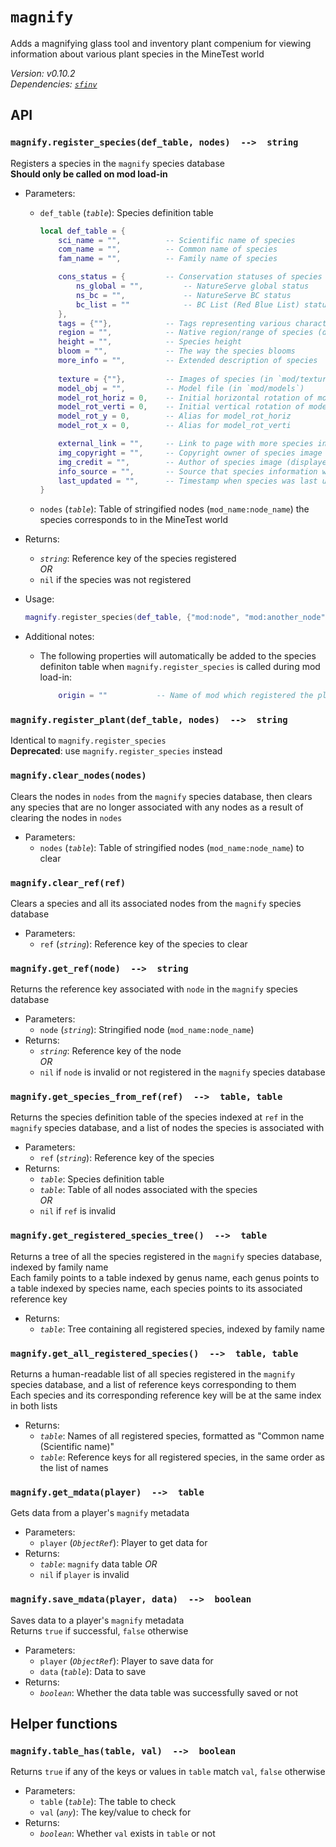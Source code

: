 # `magnify`

Adds a magnifying glass tool and inventory plant compenium for viewing information about various plant species in the MineTest world

*Version: v0.10.2*  
*Dependencies: [`sfinv`](https://github.com/rubenwardy/sfinv)*

## API

### `magnify.register_species(def_table, nodes)  -->  string`

Registers a species in the `magnify` species database  
**Should only be called on mod load-in**

- Parameters:
  - `def_table` (*`table`*): Species definition table

    ```lua
    local def_table = {
        sci_name = "",          -- Scientific name of species
        com_name = "",          -- Common name of species
        fam_name = "",          -- Family name of species

        cons_status = {         -- Conservation statuses of species
            ns_global = "",         -- NatureServe global status
            ns_bc = "",             -- NatureServe BC status
            bc_list = ""            -- BC List (Red Blue List) status
        },
        tags = {""},            -- Tags representing various charactertistics of a species
        region = "",            -- Native region/range of species (displayed as "Found in [region]")
        height = "",            -- Species height
        bloom = "",             -- The way the species blooms
        more_info = "",         -- Extended description of species
        
        texture = {""},         -- Images of species (in `mod/textures`)
        model_obj = "",         -- Model file (in `mod/models`)
        model_rot_horiz = 0,    -- Initial horizontal rotation of model, about y-axis (in degrees; defaults to 180)
        model_rot_verti = 0,    -- Initial vertical rotation of model, about x-axis (in degrees; defaults to 0)
        model_rot_y = 0,        -- Alias for model_rot_horiz
        model_rot_x = 0,        -- Alias for model_rot_verti

        external_link = "",     -- Link to page with more species information
        img_copyright = "",     -- Copyright owner of species image (displayed as "Image (c) [img_copyright]")
        img_credit = "",        -- Author of species image (displayed as "Image courtesy of [img_credit]")
        info_source = "",       -- Source that species information was taken from
        last_updated = "",      -- Timestamp when species was last updated
    }
    ```

  - `nodes` (*`table`*): Table of stringified nodes (`mod_name:node_name`) the species corresponds to in the MineTest world
- Returns:
  - *`string`*: Reference key of the species registered  
  *OR*
  - `nil` if the species was not registered
- Usage:

  ```lua
  magnify.register_species(def_table, {"mod:node", "mod:another_node", "other_mod:other_node"})
  ```

- Additional notes:
  - The following properties will automatically be added to the species definiton table when `magnify.register_species` is called during mod load-in:

    ```lua
        origin = ""           -- Name of mod which registered the plant species
    ```

### `magnify.register_plant(def_table, nodes)  -->  string`

Identical to `magnify.register_species`  
**Deprecated**: use `magnify.register_species` instead

### `magnify.clear_nodes(nodes)`

Clears the nodes in `nodes` from the `magnify` species database, then clears any species that are no longer associated with any nodes as a result of clearing the nodes in `nodes`

- Parameters:
  - `nodes` (*`table`*): Table of stringified nodes (`mod_name:node_name`) to clear

### `magnify.clear_ref(ref)`

Clears a species and all its associated nodes from the `magnify` species database

- Parameters:
  - `ref` (*`string`*): Reference key of the species to clear

### `magnify.get_ref(node)  -->  string`

Returns the reference key associated with `node` in the `magnify` species database

- Parameters:
  - `node` (*`string`*): Stringified node (`mod_name:node_name`)
- Returns:
  - *`string`*: Reference key of the node  
  *OR*
  - `nil` if `node` is invalid or not registered in the `magnify` species database

### `magnify.get_species_from_ref(ref)  -->  table, table`

Returns the species definition table of the species indexed at `ref` in the `magnify` species database, and a list of nodes the species is associated with

- Parameters:
  - `ref` (*`string`*): Reference key of the species
- Returns:
  - *`table`*: Species definition table
  - *`table`*: Table of all nodes associated with the species  
  *OR*
  - `nil` if `ref` is invalid

### `magnify.get_registered_species_tree()  -->  table`

Returns a tree of all the species registered in the `magnify` species database, indexed by family name  
Each family points to a table indexed by genus name, each genus points to a table indexed by species name, each species points to its associated reference key

- Returns:
  - *`table`*: Tree containing all registered species, indexed by family name

### `magnify.get_all_registered_species()  -->  table, table`

Returns a human-readable list of all species registered in the `magnify` species database, and a list of reference keys corresponding to them  
Each species and its corresponding reference key will be at the same index in both lists

- Returns:
  - *`table`*: Names of all registered species, formatted as "Common name (Scientific name)"
  - *`table`*: Reference keys for all registered species, in the same order as the list of names

### `magnify.get_mdata(player)  -->  table`

Gets data from a player's `magnify` metadata

- Parameters:
  - `player` (*`ObjectRef`*): Player to get data for
- Returns:
  - *`table`*: `magnify` data table
  *OR*
  - `nil` if `player` is invalid

### `magnify.save_mdata(player, data)  -->  boolean`

Saves data to a player's `magnify` metadata  
Returns `true` if successful, `false` otherwise

- Parameters:
  - `player` (*`ObjectRef`*): Player to save data for
  - `data` (*`table`*): Data to save
- Returns:
  - *`boolean`*: Whether the data table was successfully saved or not

## Helper functions

### `magnify.table_has(table, val)  -->  boolean`

Returns `true` if any of the keys or values in `table` match `val`, `false` otherwise

- Parameters:
  - `table` (*`table`*): The table to check
  - `val` (*`any`*): The key/value to check for
- Returns:
  - *`boolean`*: Whether `val` exists in `table` or not
